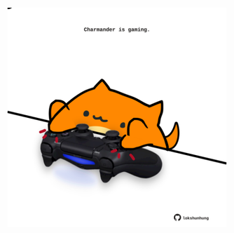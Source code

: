 <!-- built at 01/07/2025, 21:00:28 UTC -->
<p align="center">
  <img width="500" height="500" src="./ReadmeImage.svg">
</p>
